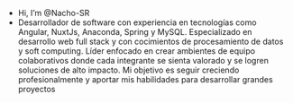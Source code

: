 - Hi, I’m @Nacho-SR
- Desarrollador de software con experiencia en tecnologías como
Angular, NuxtJs, Anaconda, Spring y MySQL. Especializado en
desarrollo web full stack y con cocimientos de procesamiento de
datos y soft computing. Líder enfocado en crear ambientes de
equipo colaborativos donde cada integrante se sienta valorado y se
logren soluciones de alto impacto. Mi objetivo es seguir creciendo
profesionalmente y aportar mis habilidades para desarrollar
grandes proyectos

<!---
Nacho-SR/Nacho-SR is a ✨ special ✨ repository because its `README.md` (this file) appears on your GitHub profile.
You can click the Preview link to take a look at your changes.
--->

